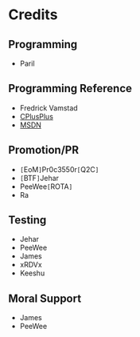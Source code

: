 # Credits #

## Programming ##
  * Paril

## Programming Reference ##
  * Fredrick Vamstad
  * [CPlusPlus](http://www.cplusplus.com)
  * [MSDN](http://msdn.microsoft.com/)

## Promotion/PR ##
  * `[`EoM`]`Pr0c3550r`[`Q2C`]`
  * `[`BTF`]`Jehar
  * PeeWee`[`ROTA`]`
  * Ra

## Testing ##
  * Jehar
  * PeeWee
  * James
  * xRDVx
  * Keeshu

## Moral Support ##
  * James
  * PeeWee